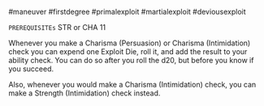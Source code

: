 #maneuver #firstdegree #primalexploit #martialexploit #deviousexploit 

`PREREQUISITEs`
STR or CHA 11

Whenever you make a Charisma (Persuasion) or Charisma (Intimidation) check you can expend one Exploit Die, roll it, and add the result to your ability check. You can do so after you roll the d20, but before you know if you succeed. 

Also, whenever you would make a Charisma (Intimidation) check, you can make a Strength (Intimidation) check instead.